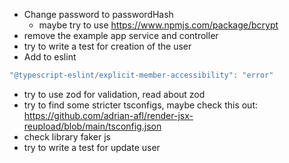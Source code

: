 - Change password to passwordHash
  - maybe try to use https://www.npmjs.com/package/bcrypt
- remove the example app service and controller
- try to write a test for creation of the user
- Add to eslint 
```ts
"@typescript-eslint/explicit-member-accessibility": "error"
```
- try to use zod for validation, read about zod
- try to find some stricter tsconfigs, maybe check this out: https://github.com/adrian-afl/render-jsx-reupload/blob/main/tsconfig.json
- check library faker js
- try to write a test for update user
